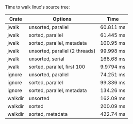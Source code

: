 Time to walk linux's source tree:

| Crate   | Options                        | Time      |
|---------|--------------------------------|-----------|
| jwalk   | unsorted, parallel             | 60.811 ms |
| jwalk   | sorted, parallel               | 61.445 ms |
| jwalk   | sorted, parallel, metadata     | 100.95 ms |
| jwalk   | unsorted, parallel (2 threads) | 99.998 ms |
| jwalk   | unsorted, serial               | 168.68 ms |
| jwalk   | sorted, parallel, first 100    | 9.9794 ms |
| ignore  | unsorted, parallel             | 74.251 ms |
| ignore  | sorted, parallel               | 99.336 ms |
| ignore  | sorted, parallel, metadata     | 134.26 ms |
| walkdir | unsorted                       | 162.09 ms |
| walkdir | sorted                         | 200.09 ms |
| walkdir | sorted, metadata               | 422.74 ms |